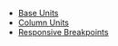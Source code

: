 - [Base Units](#base-units)
- [Column Units](#column-units)
- [Responsive Breakpoints](#responsive-breakpoints)
